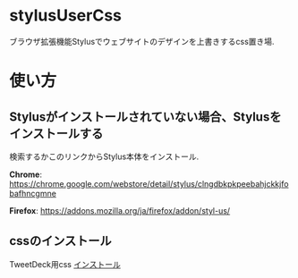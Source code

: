 # stylusUserCss
ブラウザ拡張機能Stylusでウェブサイトのデザインを上書きするcss置き場.
# 使い方
## Stylusがインストールされていない場合、Stylusをインストールする

検索するかこのリンクからStylus本体をインストール.

 **Chrome**: https://chrome.google.com/webstore/detail/stylus/clngdbkpkpeebahjckkjfobafhncgmne

 **Firefox**: https://addons.mozilla.org/ja/firefox/addon/styl-us/

## cssのインストール
TweetDeck用css [インストール](usercss/DenseTD.user.css?raw=true)
